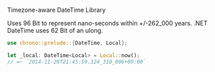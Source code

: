 Timezone-aware DateTime Library

Uses 96 Bit to represent nano-seconds within +/-262_000 years. 
.NET DateTime uses 62 Bit of an ulong. 

```rust
use chrono::prelude::{DateTime, Local};

let _local: DateTime<Local> = Local::now();
// =~ `2014-11-28T21:45:59.324_310_806+09:00`

```



